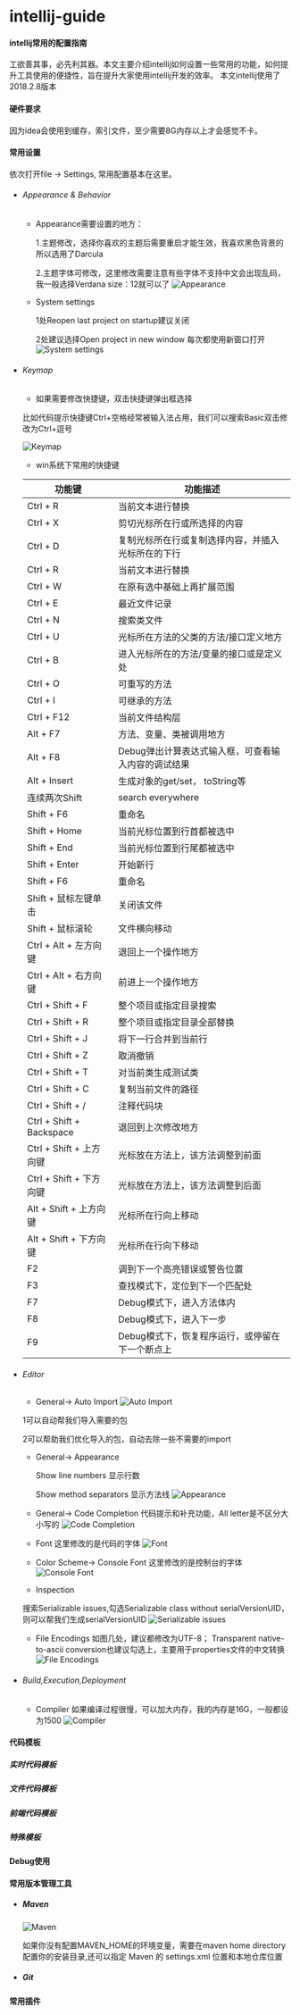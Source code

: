 # intellij-guide
#### intellij常用的配置指南
工欲善其事，必先利其器。本文主要介绍intellij如何设置一些常用的功能，如何提升工具使用的便捷性，旨在提升大家使用intellij开发的效率。
本文intellij使用了2018.2.8版本

#### 硬件要求
因为idea会使用到缓存，索引文件，至少需要8G内存以上才会感觉不卡。

#### 常用设置
依次打开file -> Settings, 常用配置基本在这里。
- ###### Appearance & Behavior
  - Appearance需要设置的地方：
  
     1.主题修改，选择你喜欢的主题后需要重启才能生效，我喜欢黑色背景的所以选用了Darcula
     
     2.主题字体可修改，这里修改需要注意有些字体不支持中文会出现乱码，我一般选择Verdana size：12就可以了
     ![Appearance](resources/1.png "Appearance")
  - System settings
  
     1处Reopen last project on startup建议关闭
     
     2处建议选择Open project in new window 每次都使用新窗口打开
     ![System settings](resources/10.png "System settings")
- ###### Keymap
  - 如果需要修改快捷键，双击快捷键弹出框选择
  
  比如代码提示快捷键Ctrl+空格经常被输入法占用，我们可以搜索Basic双击修改为Ctrl+逗号
  
  ![Keymap](resources/2.png "Keymap")
  
  - win系统下常用的快捷键
  
   |功能键|功能描述|
   |---|---|
   Ctrl + R|当前文本进行替换
   Ctrl + X|剪切光标所在行或所选择的内容
   Ctrl + D|复制光标所在行或复制选择内容，并插入光标所在的下行
   Ctrl + R|当前文本进行替换
   Ctrl + W|在原有选中基础上再扩展范围
   Ctrl + E|最近文件记录
   Ctrl + N|搜索类文件
   Ctrl + U|光标所在方法的父类的方法/接口定义地方
   Ctrl + B|进入光标所在的方法/变量的接口或是定义处
   Ctrl + O|可重写的方法
   Ctrl + I|可继承的方法
   Ctrl + F12|当前文件结构层
   Alt + F7|方法、变量、类被调用地方
   Alt + F8|Debug弹出计算表达式输入框，可查看输入内容的调试结果
   Alt + Insert|生成对象的get/set， toString等
   连续两次Shift|search everywhere
   Shift + F6|重命名
   Shift + Home|当前光标位置到行首都被选中
   Shift + End|当前光标位置到行尾都被选中
   Shift + Enter|开始新行
   Shift + F6|重命名
   Shift + 鼠标左键单击|关闭该文件
   Shift + 鼠标滚轮|文件横向移动
   Ctrl + Alt + 左方向键|退回上一个操作地方
   Ctrl + Alt + 右方向键|前进上一个操作地方
   Ctrl + Shift + F|整个项目或指定目录搜索
   Ctrl + Shift + R|整个项目或指定目录全部替换
   Ctrl + Shift + J|将下一行合并到当前行
   Ctrl + Shift + Z|取消撤销
   Ctrl + Shift + T|对当前类生成测试类
   Ctrl + Shift + C|复制当前文件的路径
   Ctrl + Shift + /|注释代码块
   Ctrl + Shift + Backspace|退回到上次修改地方
   Ctrl + Shift + 上方向键|光标放在方法上，该方法调整到前面
   Ctrl + Shift + 下方向键|光标放在方法上，该方法调整到后面
   Alt + Shift + 上方向键|光标所在行向上移动
   Alt + Shift + 下方向键|光标所在行向下移动
   F2|调到下一个高亮错误或警告位置
   F3|查找模式下，定位到下一个匹配处
   F7|Debug模式下，进入方法体内
   F8|Debug模式下，进入下一步
   F9|Debug模式下，恢复程序运行，或停留在下一个断点上
   
- ###### Editor
  - General-> Auto Import 
  ![Auto Import ](resources/7.png "Auto Import ")
  
  1可以自动帮我们导入需要的包
  
  2可以帮助我们优化导入的包，自动去除一些不需要的import
  - General-> Appearance
  
    Show line numbers 显示行数
    
    Show method separators 显示方法线
  ![Appearance](resources/8.png "Appearance")
  - General-> Code Completion 代码提示和补充功能，All letter是不区分大小写的
  ![Code Completion](resources/6.png "Code Completion")
  - Font 这里修改的是代码的字体
  ![Font](resources/3.png "Font")
  - Color Scheme-> Console Font 这里修改的是控制台的字体
  ![Console Font](resources/4.png "Console Font")
  
  - Inspection 
  
  搜索Serializable issues,勾选Serializable class without serialVersionUID，则可以帮我们生成serialVersionUID 
  ![Serializable issues](resources/11.png "Serializable issues")
  
  - File Encodings 如图几处，建议都修改为UTF-8；
    Transparent native-to-ascii conversion也建议勾选上，主要用于properties文件的中文转换
  ![File Encodings](resources/5.png "File Encodings")
  
- ###### Build,Execution,Deployment
  - Compiler 如果编译过程很慢，可以加大内存，我的内存是16G，一般都设为1500
  ![Compiler](resources/9.png "Compiler")  
#### 代码模板
##### 实时代码模板
##### 文件代码模板
##### 前端代码模板
##### 特殊模板

#### Debug使用

#### 常用版本管理工具
- ##### Maven
  
  ![Maven](resources/12.png "Maven")  
  
  如果你没有配置MAVEN_HOME的环境变量，需要在maven home directory配置你的安装目录,还可以指定 Maven 的 settings.xml 位置和本地仓库位置
- ##### Git
##### 

#### 常用插件